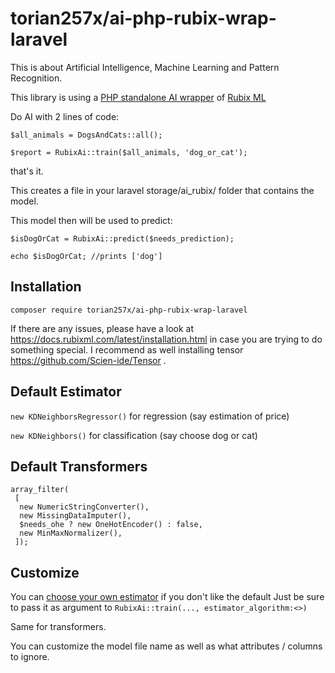 # torian257x/ai-php-rubix-wrap-laravel
This is about Artificial Intelligence, Machine Learning and Pattern Recognition.

This library is using a [PHP standalone AI wrapper](https://github.com/torian257x/ai-php-rubix-wrap) of [Rubix ML](https://github.com/RubixML/ML)

Do AI with 2 lines of code:

```
$all_animals = DogsAndCats::all();

$report = RubixAi::train($all_animals, 'dog_or_cat');
```

that's it.

This creates a file in your laravel storage/ai_rubix/ folder that contains the model.

This model then will be used to predict:

```
$isDogOrCat = RubixAi::predict($needs_prediction);

echo $isDogOrCat; //prints ['dog']
```

## Installation

```
composer require torian257x/ai-php-rubix-wrap-laravel
```

If there are any issues, please have a look at https://docs.rubixml.com/latest/installation.html in case you are trying to do something special. I recommend as well installing tensor https://github.com/Scien-ide/Tensor .

## Default Estimator
`new KDNeighborsRegressor()` for regression (say estimation of price)
      
`new KDNeighbors()` for classification (say choose dog or cat)

## Default Transformers
```
array_filter(
 [
  new NumericStringConverter(),
  new MissingDataImputer(),
  $needs_ohe ? new OneHotEncoder() : false,
  new MinMaxNormalizer(),
 ]);
```

## Customize 
You can [choose your own estimator](https://docs.rubixml.com/latest/choosing-an-estimator.html) if you don't like the default
Just be sure to pass it as argument to `RubixAi::train(..., estimator_algorithm:<>)`

Same for transformers.

You can customize the model file name as well as what attributes / columns to ignore.


